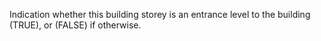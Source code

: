 Indication whether this building storey is an entrance level to the building (TRUE), or (FALSE) if otherwise.